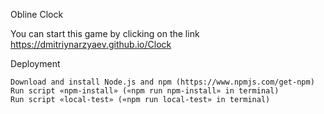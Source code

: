 Obline Clock

You can start this game by clicking on the link https://dmitriynarzyaev.github.io/Clock

Deployment

    Download and install Node.js and npm (https://www.npmjs.com/get-npm)
    Run script «npm-install» («npm run npm-install» in terminal)
    Run script «local-test» («npm run local-test» in terminal)
